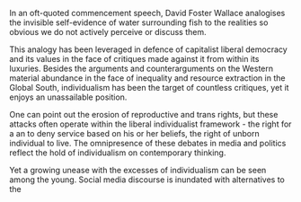 In an oft-quoted commencement speech, David Foster Wallace analogises the invisible self-evidence of water surrounding fish to the realities so obvious we do not actively perceive or discuss them.

This analogy has been leveraged in defence of capitalist liberal democracy and its values in the face of critiques made against it from within its luxuries. Besides the arguments and counterarguments on the Western material abundance in the face of inequality and resource extraction in the Global South, individualism has been the target of countless critiques, yet it enjoys an unassailable position.

One can point out the erosion of reproductive and trans rights, but these attacks often operate within the liberal individualist framework - the right for a an to deny service based on his or her beliefs, the right of unborn individual to live. The omnipresence of these debates in media and politics reflect the hold of individualism on contemporary thinking.

Yet a growing unease with the excesses of individualism can be seen among the young. Social media discourse is inundated with alternatives to the 